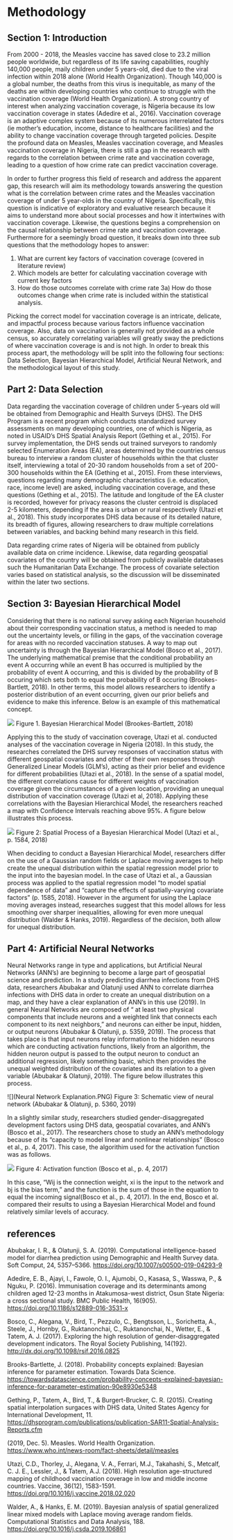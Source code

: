 # Methodology 

## Section 1: Introduction
	
From 2000 - 2018, the Measles vaccine has saved close to 23.2 million people worldwide, but regardless of its life saving capabilities, roughly 140,000 people, maily children under 5 years-old, died due to the viral infection within 2018 alone (World Health Organization). Though 140,000 is a global number, the deaths from this virus is inequitable, as many of the deaths are within developing countries who continue to struggle with the vaccination coverage (World Health Organization).  A strong country of interest when analyzing vaccination coverage, is Nigeria because its low vaccination coverage in states (Adedire et al., 2016). Vaccination coverage is an adaptive complex system because of its numerous interrelated factors  (ie mother’s education, income, distance to healthcare facilities) and the ability to change vaccination coverage through targeted policies. Despite the profound data on Measles, Measles vaccination coverage, and Measles vaccination coverage in Nigeria, there is still a gap in the research with regards to the correlation between crime rate and vaccination coverage, leading to a question of how crime rate can predict vaccination coverage.
	
In order to further progress this field of research and address the apparent gap, this research will aim its methodology towards answering the question what is the correlation between crime rates and the Measles vaccination coverage of under 5 year-olds in the country of Nigeria. Specifically, this question is indicative of exploratory and evaluative research because it aims to understand more about social processes and how it intertwines with vaccination coverage. Likewise, the questions begins a comprehension on the causal relationship between crime rate and vaccination coverage. Furthermore for a seemingly broad question, it breaks down into three sub questions that the methodology hopes to answer:
1) What are current key factors of vaccination coverage (covered in literature review)
2) Which models are better for calculating vaccination coverage with current key factors
3) How do those outcomes correlate with crime rate
  3a) How do those outcomes change when crime rate is included within the statistical analysis.
	
Picking the correct model for vaccination coverage is an intricate, delicate, and impactful process because various factors influence vaccination coverage. Also, data on vaccination is generally not provided as a whole census, so accurately correlating variables will greatly sway the predictions of where vaccination coverage is and is not high. In order to break this process apart, the methodology will be split into the following four sections: Data Selection, Bayesian Hierarchical Model, Artificial Neural Network, and the methodological layout of this study.


## Part 2: Data Selection

Data regarding the vaccination coverage of children under 5-years old will be obtained from Demographic and Health Surveys (DHS). The DHS Program is a recent program which conducts standardized survey assessments on many developing countries, one of which is Nigeria, as noted in USAID’s DHS Spatial Analysis Report (Gething et al., 2015). For survey implementation, the DHS sends out trained surveyors to randomly selected Enumeration Areas (EA), areas determined by the countries census bureau to interview a random cluster of households within the that cluster itself, interviewing a total of 20-30 random households from a set of 200-300 households within the EA (Gething et al., 2015). From these interviews, questions regarding many demographic characteristics (i.e. education, race, income level) are asked, including vaccination coverage, and these questions (Gething et al., 2015). The latitude and longitude of the EA cluster is recorded, however for privacy reasons the cluster centroid is displaced 2-5 kilometers, depending if the area is urban or rural respectively (Utazi et al., 2018).  This study incorporates DHS data because of its detailed nature, its breadth of figures, allowing researchers to draw multiple correlations between variables, and backing behind many research in this field. 

Data regarding crime rates of Nigeria will be obtained from publicly available data on crime incidence. Likewise, data regarding geospatial covariates of the country will be obtained from publicly available databases such the Humanitarian Data Exchange. The process of covariate selection varies based on statistical analysis, so the discussion will be disseminated within the later two sections. 

## Section 3:  Bayesian Hierarchical Model


Considering that there is no national survey asking each Nigerian household about their corresponding vaccination status, a method is needed to map out the uncertainty levels, or filling in the gaps, of the vaccination coverage for areas with no recorded vaccination statuses. A way to map out uncertainty is through the Bayesian Hierarchical Model (Bosco et al., 2017). The underlying mathematical premise that the conditional probability an event A occurring while an event B has occurred is multiplied by the probability of event A occurring, and this is divided by the probability of B occuring which sets both to equal the probability of B occuring (Brookes-Bartlett, 2018). In other terms, this model allows researchers to identify a posterior distribution of an event occurring, given our prior beliefs and evidence to make this inference. Below is an example of this mathematical concept. 





![](Bayes_Image.PNG) 
Figure 1. Bayesian Hierarchical Model (Brookes-Bartlett, 2018)

Applying this to the study of vaccination coverage, Utazi et al. conducted analyses of the vaccination coverage in Nigeria (2018). In this study, the researches correlated the DHS survey responses of vaccination status with different geospatial covariates and other of their own responses through Generalized Linear Models (GLM’s), acting as their prior belief and evidence for different probabilities (Utazi et al., 2018). In the sense of a spatial model, the different correlations cause for different weights of vaccination coverage given the circumstances of a given location, providing an unequal distribution of vaccination coverage (Utazi et al, 2018). Applying these correlations with the Bayesian Hierarchical Model, the researchers reached a map with Confidence Intervals reaching above 95%. A figure below illustrates this process.

![](Bayes_Process.PNG) 
Figure 2: Spatial Process of a Bayesian Hierarchical Model (Utazi et al., p. 1584, 2018)

   
When deciding to conduct a Bayesian Hierarchical Model, researchers differ on the use of a Gaussian random fields or Laplace moving averages to help create the unequal distribution within the spatial regression model prior to the input into the bayesian model. In the case of Utazi et al., a Gaussian process was applied to the spatial regression model “to model spatial dependence of data” and “capture the effects of spatially-varying covariate factors” (p. 1585, 2018). However in the argument for using the Laplace moving averages instead, researches suggest that this model allows for less smoothing over sharper inequalities, allowing for even more unequal distribution (Walder & Hanks, 2019). Regardless of the decision, both allow for unequal distribution. 

## Part 4: Artificial Neural Networks

Neural Networks range in type and applications, but Artificial Neural Networks (ANN’s) are beginning to become a large part of geospatial science and prediction. In a study predicting  diarrhea infections from DHS data, researchers Abubakar and Olatunji used ANN to correlate diarrhea infections with DHS data in order to create an unequal distribution on a map, and they have a clear explanation of ANN’s in this use (2019). In general Neural Networks are composed of “ at least two physical components that include neurons and a weighted link that connects each component to its next neighbors,” and neurons can either be input, hidden, or output neurons (Abubakar & Olatunji, p. 5359, 2019). The process that takes place is that input neurons relay information to the hidden neurons which are conducting activation functions, likely from an algorithm, the hidden neuron output is passed to the output neuron to conduct an additional regression, likely something basic, which then provides the unequal weighted distribution of the covariates and its relation to a given variable (Abubakar & Olatunji, 2019). The figure below illustrates this process. 
 
![](Neural Network Explanation.PNG) 
Figure 3: Schematic view of neural network (Abubakar & Olatunji, p. 5360, 2019)
	
In a slightly similar study, researchers studied gender-disaggregated development factors using DHS data, geospatial covariates, and ANN’s (Bosco et al., 2017). The researchers chose to study an ANN’s methodology because of its “capacity to model linear and nonlinear relationships”   (Bosco et al., p. 4, 2017). This case, the algorithim used for the activation function was as follows.

![](alg.PNG) 
Figure 4: Activation function (Bosco et al., p. 4, 2017)

In this case, “Wij is the connection weight, xi is the input to the network and bj is the bias term,” and the function is the sum of those in the equation to equal the incoming signal(Bosco et al., p. 4, 2017). In the end, Bosco et al. compared their results to using a Bayesian Hierarchical Model and found relatively similar levels of accuracy.

## references

Abubakar, I. R., & Olatunji, S. A. (2019). Computational intelligence-based model for diarrhea prediction using Demographic and Health Survey data. Soft Comput, 24, 5357–5366. https://doi.org/10.1007/s00500-019-04293-9

Adedire, E. B., Ajayi, I., Fawole, O. I., Ajumobi, O., Kasasa, S., Wasswa, P., & Nguku, P. (2016). Immunisation coverage and its determinants among children aged 12-23 months in Atakumosa-west district, Osun State Nigeria: a cross sectional study. BMC Public Health, 16(905). https://doi.org/10.1186/s12889-016-3531-x

Bosco, C., Alegana, V., Bird, T., Pezzulo, C., Bengtsson, L., Sorichetta, A., Steele, J., Hornby, G., Ruktanonchai, C., Ruktanonchai, N., Wetter, E., & Tatem, A. J. (2017). Exploring the high resolution of gender-disaggregated development indicators. The Royal Society Publishing, 14(192). http://dx.doi.org/10.1098/rsif.2016.0825

Brooks-Bartlette, J. (2018). Probability concepts explained: Bayesian inference for parameter estimation. Towards Data Science. https://towardsdatascience.com/probability-concepts-explained-bayesian-inference-for-parameter-estimation-90e8930e5348

Gething, P., Tatem, A., Bird, T., & Burgert-Brucker, C. R. (2015). Creating spatial interpolation surgaces with DHS data, United States Agency for International Development, 11. https://dhsprogram.com/publications/publication-SAR11-Spatial-Analysis-Reports.cfm

(2019, Dec. 5). Measles. World Health Organization. https://www.who.int/news-room/fact-sheets/detail/measles

Utazi, C.D., Thorley, J., Alegana, V. A., Ferrari, M.J., Takahashi, S., Metcalf, C. J. E., Lessler, J., & Tatem, A.J. (2018). High resolution age-structured mapping of childhood vaccination coverage in low and middle income countries. Vaccine, 36(12), 1583-1591. https://doi.org/10.1016/j.vaccine.2018.02.020

Walder, A., & Hanks, E. M. (2019). Bayesian analysis of spatial generalized linear mixed models with Laplace moving average random fields. Computational Statistics and Data Analysis, 188. https://doi.org/10.1016/j.csda.2019.106861

